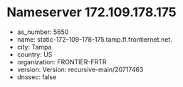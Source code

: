 # Nameserver 172.109.178.175

* as_number: 5650
* name: static-172-109-178-175.tamp.fl.frontiernet.net.
* city: Tampa
* country: US
* organization: FRONTIER-FRTR
* version: Version: recursive-main/20717463
* dnssec: false
